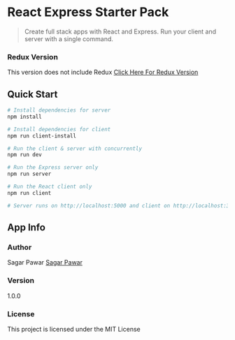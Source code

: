# React Express Starter Pack

> Create full stack apps with React and Express. Run your client and server with a single command. 

### Redux Version
This version does not include Redux
[Click Here For Redux Version](https://github.com/sagar097/React-Redux-Express-Starter-Pack) 

## Quick Start

``` bash
# Install dependencies for server
npm install

# Install dependencies for client
npm run client-install

# Run the client & server with concurrently
npm run dev

# Run the Express server only
npm run server

# Run the React client only
npm run client

# Server runs on http://localhost:5000 and client on http://localhost:3000
```

## App Info

### Author

Sagar Pawar
[Sagar Pawar](https://sagar-pawar-react-portfolio.netlify.com)

### Version

1.0.0

### License

This project is licensed under the MIT License
